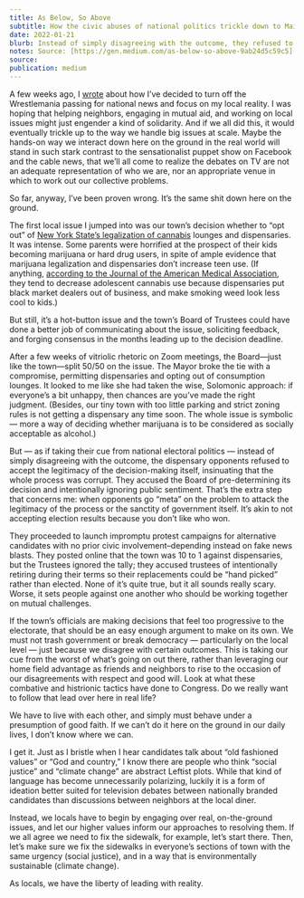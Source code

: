 ```yaml
---
title: As Below, So Above
subtitle: How the civic abuses of national politics trickle down to Main Street
date: 2022-01-21
blurb: Instead of simply disagreeing with the outcome, they refused to accept the legitimacy of the decision-making, insinuating that the whole process was corrupt.
notes: Source: [https://gen.medium.com/as-below-so-above-9ab24d5c59c5](https://gen.medium.com/as-below-so-above-9ab24d5c59c5 https://gen.medium.com/as-below-so-above-9ab24d5c59c5)
source: 
publication: medium
---
```


A few weeks ago, I [wrote](https://rushkoff.medium.com/move-along-the-car-crash-is-fake-cf9e327913c6) about how I’ve decided to turn off the Wrestlemania passing for national news and focus on my local reality. I was hoping that helping neighbors, engaging in mutual aid, and working on local issues might just engender a kind of solidarity. And if we all did this, it would eventually trickle up to the way we handle big issues at scale. Maybe the hands-on way we interact down here on the ground in the real world will stand in such stark contrast to the sensationalist puppet show on Facebook and the cable news, that we’ll all come to realize the debates on TV are not an adequate representation of who we are, nor an appropriate venue in which to work out our collective problems.

So far, anyway, I’ve been proven wrong. It’s the same shit down here on the ground.

The first local issue I jumped into was our town’s decision whether to “opt out” of [New York State’s legalization of cannabis](https://cannabis.ny.gov/local-government) lounges and dispensaries. It was intense. Some parents were horrified at the prospect of their kids becoming marijuana or hard drug users, in spite of ample evidence that marijuana legalization and dispensaries don’t increase teen use. (If anything, [according to the Journal of the American Medical Association](https://jamanetwork.com/journals/jamanetworkopen/fullarticle/2783850), they tend to decrease adolescent cannabis use because dispensaries put black market dealers out of business, and make smoking weed look less cool to kids.)

But still, it’s a hot-button issue and the town’s Board of Trustees could have done a better job of communicating about the issue, soliciting feedback, and forging consensus in the months leading up to the decision deadline.

After a few weeks of vitriolic rhetoric on Zoom meetings, the Board—just like the town—split 50/50 on the issue. The Mayor broke the tie with a compromise, permitting dispensaries and opting out of consumption lounges. It looked to me like she had taken the wise, Solomonic approach: if everyone’s a bit unhappy, then chances are you’ve made the right judgment. (Besides, our tiny town with too little parking and strict zoning rules is not getting a dispensary any time soon. The whole issue is symbolic — more a way of deciding whether marijuana is to be considered as socially acceptable as alcohol.)

But — as if taking their cue from national electoral politics — instead of simply disagreeing with the outcome, the dispensary opponents refused to accept the legitimacy of the decision-making itself, insinuating that the whole process was corrupt. They accused the Board of pre-determining its decision and intentionally ignoring public sentiment. That’s the extra step that concerns me: when opponents go “meta” on the problem to attack the legitimacy of the process or the sanctity of government itself. It’s akin to not accepting election results because you don’t like who won.

They proceeded to launch impromptu protest campaigns for alternative candidates with no prior civic involvement–depending instead on fake news blasts. They posted online that the town was 10 to 1 against dispensaries, but the Trustees ignored the tally; they accused trustees of intentionally retiring during their terms so their replacements could be “hand picked” rather than elected. None of it’s quite true, but it all sounds really scary. Worse, it sets people against one another who should be working together on mutual challenges.

If the town’s officials are making decisions that feel too progressive to the electorate, that should be an easy enough argument to make on its own. We must not trash government or break democracy — particularly on the local level — just because we disagree with certain outcomes. This is taking our cue from the worst of what’s going on out there, rather than leveraging our home field advantage as friends and neighbors to rise to the occasion of our disagreements with respect and good will. Look at what these combative and histrionic tactics have done to Congress. Do we really want to follow that lead over here in real life?

We have to live with each other, and simply must behave under a presumption of good faith. If we can’t do it here on the ground in our daily lives, I don’t know where we can.

I get it. Just as I bristle when I hear candidates talk about “old fashioned values” or “God and country,” I know there are people who think “social justice” and “climate change” are abstract Leftist plots. While that kind of language has become unnecessarily polarizing, luckily it is a form of ideation better suited for television debates between nationally branded candidates than discussions between neighbors at the local diner.

Instead, we locals have to begin by engaging over real, on-the-ground issues, and let our higher values inform our approaches to resolving them. If we all agree we need to fix the sidewalk, for example, let’s start there. Then, let’s make sure we fix the sidewalks in everyone’s sections of town with the same urgency (social justice), and in a way that is environmentally sustainable (climate change).

As locals, we have the liberty of leading with reality.
